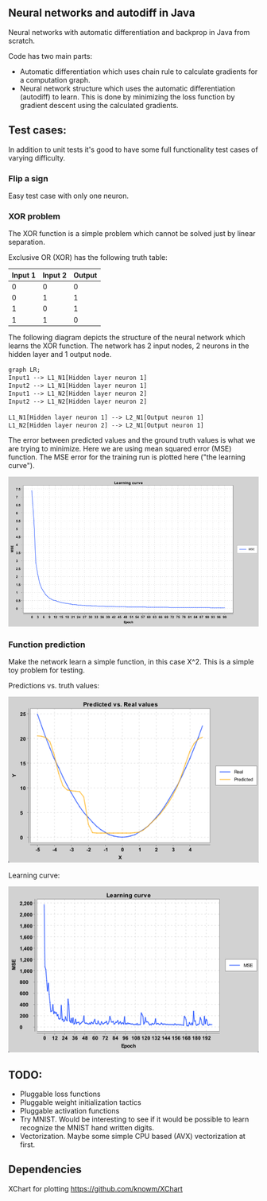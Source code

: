 ## Neural networks and autodiff in Java

Neural networks with automatic differentiation and backprop in Java from scratch. 

Code has two main parts:

- Automatic differentiation which uses chain rule to calculate gradients for a computation graph. 
- Neural network structure which uses the automatic differentiation (autodiff) to learn. This is done by minimizing the loss function by gradient descent using the calculated gradients.

## Test cases:

In addition to unit tests it's good to have some full functionality test cases of varying difficulty.

### Flip a sign

Easy test case with only one neuron.

### XOR problem

The XOR function is a simple problem which cannot be solved just by linear separation. 

Exclusive OR (XOR) has the following truth table:

| Input 1  | Input 2 | Output |
| -------- | ------- | ------ |
| 0  | 0    |   0     |
| 0 | 1     |   1    |
| 1    | 0    |  1     |
| 1    | 1    |  0     |

The following diagram depicts the structure of the neural network which learns the XOR function. The network has 2 input nodes, 2 neurons in the hidden layer and 1 output node.

```mermaid
graph LR;
Input1 --> L1_N1[Hidden layer neuron 1]
Input2 --> L1_N1[Hidden layer neuron 1]
Input1 --> L1_N2[Hidden layer neuron 2]
Input2 --> L1_N2[Hidden layer neuron 2]

L1_N1[Hidden layer neuron 1] --> L2_N1[Output neuron 1]
L1_N2[Hidden layer neuron 2] --> L2_N1[Output neuron 1]
```

The error between predicted values and the ground truth values is what we are trying to minimize. Here we are using mean squared error (MSE) function. The MSE error for the training run is plotted here ("the learning curve").

![Alt text](./readme_img/xor_error.png "Learning curve")


### Function prediction

Make the network learn a simple function, in this case X^2. This is a simple toy problem for testing.

Predictions vs. truth values: 

![Alt text](./readme_img/func_preds.png "Predictions vs. truth values.")

Learning curve:

![Alt text](./readme_img/func_lc.png "Learning curve")

## TODO:

- Pluggable loss functions
- Pluggable weight initialization tactics
- Pluggable activation functions
- Try MNIST. Would be interesting to see if it would be possible to learn recognize the MNIST hand written digits.
- Vectorization. Maybe some simple CPU based (AVX) vectorization at first.


## Dependencies

XChart for plotting https://github.com/knowm/XChart

